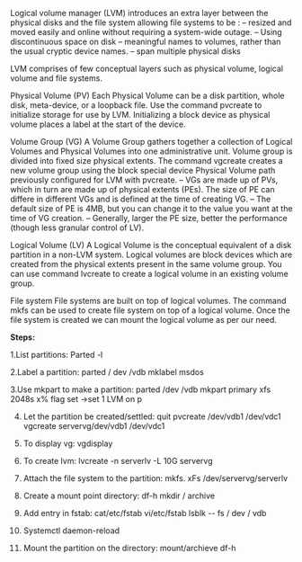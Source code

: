 Logical volume manager (LVM) introduces an extra layer between the physical disks and the file system allowing file systems to be :
– resized and moved easily and online without requiring a system-wide outage.
– Using discontinuous space on disk
– meaningful names to volumes, rather than the usual cryptic device names.
– span multiple physical disks

LVM comprises of few conceptual layers such as physical volume, logical volume and file systems.

Physical Volume (PV)
Each Physical Volume can be a disk partition, whole disk, meta-device, or a loopback file. Use the command pvcreate to initialize storage for use by LVM. Initializing a block device as physical volume places a label at the start of the device.

Volume Group (VG)
A Volume Group gathers together a collection of Logical Volumes and Physical Volumes into one administrative unit. Volume group is divided into fixed size physical extents. The command vgcreate creates a new volume group using the block special device Physical Volume path previously configured for LVM with pvcreate.
– VGs are made up of PVs, which in turn are made up of physical extents (PEs). The size of PE can differe in different VGs and is defined at the time of creating VG.
– The default size of PE is 4MB, but you can change it to the value you want at the time of VG creation.
– Generally, larger the PE size, better the performance (though less granular control of LV).

Logical Volume (LV)
A Logical Volume is the conceptual equivalent of a disk partition in a non-LVM system. Logical volumes are block devices which are created from the physical extents present in the same volume group. You can use command lvcreate to create a logical volume in an existing volume group.

File system
File systems are built on top of logical volumes. The command mkfs can be used to create file system on top of a logical volume. Once the file system is created we can mount the logical volume as per our need.

**Steps:**


1.List partitions:
     Parted -l
     
2.Label a partition:
     parted / dev /vdb mklabel msdos 
     
     
3.Use mkpart to make a partition:
      parted /dev /vdb
      mkpart
      primary
      xfs
      2048s
      x%
      flag set ->set 1
      LVM
      on
      p
      
4. Let the partition be created/settled:
      quit 
      pvcreate /dev/vdb1 /dev/vdc1 
      vgcreate servervg/dev/vdb1 /dev/vdc1
      
5. To display vg:
      vgdisplay
      
6. To create lvm:
      lvcreate -n serverlv -L 10G servervg
      
7. Attach the file system to the partition:
      mkfs. xFs /dev/servervg/serverlv
      
8. Create a mount point directory:
      df-h 
      mkdir / archive
      
9. Add entry in fstab:
      cat/etc/fstab
      vi/etc/fstab
      lsblk -- fs / dev / vdb
      
10. Systemctl daemon-reload

11. Mount the partition on the directory:
      mount/archieve
      df-h
